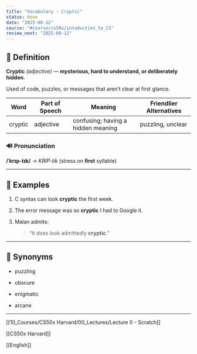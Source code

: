 ```yaml
---
title: "Vocabulary · Cryptic"
status: done
date: "2025-08-12"
source: "#course/cs50x/intoduction_to_CS"
review_next: "2025-09-12"
---
```


## **📖 Definition**

  

**Cryptic** _(adjective)_ — **mysterious, hard to understand, or deliberately hidden**.

Used of code, puzzles, or messages that aren’t clear at first glance.

|**Word**|**Part of Speech**|**Meaning**|**Friendlier Alternatives**|
|---|---|---|---|
|cryptic|adjective|confusing; having a hidden meaning|puzzling, unclear|

### **🔊 Pronunciation**

  

**/ˈkrɪp-tɪk/** → _KRIP-tik_ (stress on **first** syllable)

---

## **📝 Examples**

1. C syntax can look **cryptic** the first week.
    
2. The error message was so **cryptic** I had to Google it.
    
3. Malan admits:
    
    > “It does look admittedly **cryptic**.”
    

---

## **🟰 Synonyms**

- puzzling
    
- obscure
    
- enigmatic
    
- arcane
    

---

[[10_Courses/CS50x Harvard/00_Lectures/Lecture 0 - Scratch]]

[[CS50x Harvard]]

[[English]]